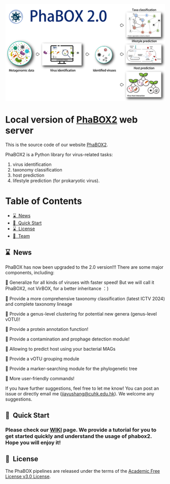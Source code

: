 <img src='imgs/logo.png'>

# Local version of [PhaBOX2](https://phage.ee.cityu.edu.hk) web server

This is the source code of our website [PhaBOX2](https://phage.ee.cityu.edu.hk).

PhaBOX2 is a Python library for virus-related tasks: 
1. virus identification
2. taxonomy classification
3. host prediction
4. lifestyle prediction (for prokaryotic virus). 

Table of Contents
=================
* [ ⌛️&nbsp; News](#news)
* [ 🚀&nbsp; Quick Start](#quick)
* [ ⌛️&nbsp; License ](#license)
* [ 🤵&nbsp; Team ](#team)



<a name="news"></a>
## ⌛️&nbsp; News

PhaBOX has now been upgraded to the 2.0 version!!! There are some major components, including:

  🎉 Generalize for all kinds of viruses with faster speed! But we will call it PhaBOX2, not VirBOX, for a better inheritance ：) 

  🎉 Provide a more comprehensive taxonomy classification (latest ICTV 2024) and complete taxonomy lineage

  🎉 Provide a genus-level clustering for potential new genera (genus-level vOTU)!

  🎉 Provide a protein annotation function!

  🎉 Provide a contamination and prophage detection module!

  🎉 Allowing to predict host using your bacterial MAGs

  🎉 Provide a vOTU grouping module

  🎉 Provide a marker-searching module for the phylogenetic tree

  🎉 More user-friendly commands!


If you have further suggestions, feel free to let me know! You can post an issue or directly email me (jiayushang@cuhk.edu.hk). We welcome any suggestions.


## 🚀&nbsp; Quick Start



### Please check our [WIKI](https://github.com/KennthShang/PhaBOX/wiki) page. We provide a tutorial for you to get started quickly and understand the usage of phabox2. Hope you will enjoy it!




<a name="license"></a>

## 📘&nbsp; License
The PhaBOX pipelines are released under the terms of the [Academic Free License v3.0 License](https://choosealicense.com/licenses/afl-3.0/).
